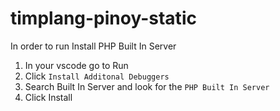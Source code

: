 # timplang-pinoy-static
In order to run
Install
PHP Built In Server
1. In your vscode go to Run
2. Click `Install Additonal Debuggers`
3. Search Built In Server and look for the `PHP Built In Server`
4. Click Install